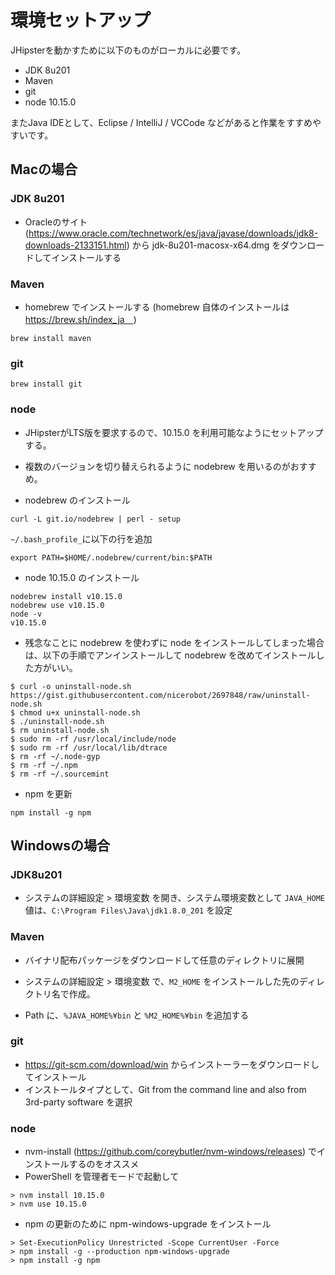 # 環境セットアップ
JHipsterを動かすために以下のものがローカルに必要です。
 - JDK 8u201
 - Maven
 - git
 - node 10.15.0

またJava IDEとして、Eclipse / IntelliJ / VCCode などがあると作業をすすめやすいです。

## Macの場合
### JDK 8u201
 - Oracleのサイト (https://www.oracle.com/technetwork/es/java/javase/downloads/jdk8-downloads-2133151.html) から jdk-8u201-macosx-x64.dmg をダウンロードしてインストールする

### Maven
 - homebrew でインストールする (homebrew 自体のインストールは https://brew.sh/index_ja　)
```
brew install maven
```

### git
```
brew install git
```

### node
 - JHipsterがLTS版を要求するので、10.15.0 を利用可能なようにセットアップする。
 - 複数のバージョンを切り替えられるように nodebrew を用いるのがおすすめ。

 - nodebrew のインストール
```
curl -L git.io/nodebrew | perl - setup
```

```~/.bash_profile_```に以下の行を追加
```
export PATH=$HOME/.nodebrew/current/bin:$PATH
```

 - node 10.15.0 のインストール
```
nodebrew install v10.15.0
nodebrew use v10.15.0
node -v
v10.15.0
```

 - 残念なことに nodebrew を使わずに node をインストールしてしまった場合は、以下の手順でアンインストールして nodebrew を改めてインストールした方がいい。
 ```
$ curl -o uninstall-node.sh https://gist.githubusercontent.com/nicerobot/2697848/raw/uninstall-node.sh
$ chmod u+x uninstall-node.sh 
$ ./uninstall-node.sh 
$ rm uninstall-node.sh
$ sudo rm -rf /usr/local/include/node
$ sudo rm -rf /usr/local/lib/dtrace
$ rm -rf ~/.node-gyp
$ rm -rf ~/.npm
$ rm -rf ~/.sourcemint 
```

 - npm を更新
```
npm install -g npm
```

## Windowsの場合
### JDK8u201
 - システムの詳細設定 > 環境変数 を開き、システム環境変数として ```JAVA_HOME``` 値は、```C:\Program Files\Java\jdk1.8.0_201``` を設定

### Maven
 - バイナリ配布パッケージをダウンロードして任意のディレクトリに展開
 - システムの詳細設定 > 環境変数 で、```M2_HOME``` をインストールした先のディレクトリ名で作成。

 - Path に、```%JAVA_HOME%¥bin``` と ```%M2_HOME%¥bin``` を追加する

### git
 - https://git-scm.com/download/win からインストーラーをダウンロードしてインストール
 - インストールタイプとして、Git from the command line and also from 3rd-party software を選択

### node
 - nvm-install (https://github.com/coreybutler/nvm-windows/releases) でインストールするのをオススメ 
 - PowerShell を管理者モードで起動して
```
> nvm install 10.15.0
> nvm use 10.15.0
```

 - npm の更新のために npm-windows-upgrade をインストール
```
> Set-ExecutionPolicy Unrestricted -Scope CurrentUser -Force
> npm install -g --production npm-windows-upgrade
> npm install -g npm
```
